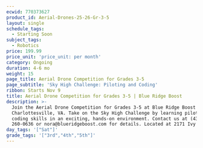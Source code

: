 ```yaml
---
ecwid: 770373627
product_id: Aerial-Drones-25-26-Gr-3-5
layout: single
schedule_tags:
  - Starting Soon
subject_tags:
  - Robotics
price: 199.99
price_unit: 'price_unit: per month'
category: Ongoing
duration: 4-6 mo
weight: 15
page_title: Aerial Drone Competition for Grades 3-5
page_subtitle: 'Sky High Challenge: Piloting and Coding'
ribbon: Starts Nov 9
title: Aerial Drone Competition for Grades 3-5 | Blue Ridge Boost
description: >-
  Join the Aerial Drone Competition for Grades 3-5 at Blue Ridge Boost in
  Charlottesville, VA. Take on the Sky High Challenge by learning piloting and
  coding skills in an exciting, hands-on environment. Contact us at (434)
  260-0636 or nora@blueridgeboost.com for details. Located at 2171 Ivy Rd.
day_tags: '["Sat"]'
grade_tags: '["3rd","4th","5th"]'
---
```


